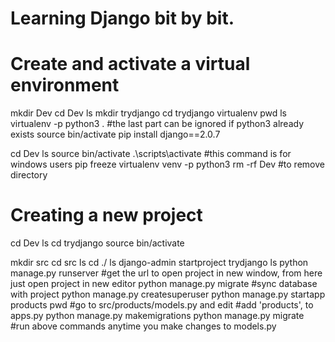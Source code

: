 # Learning Django bit by bit.
# Create and activate a virtual environment

mkdir Dev
cd Dev
ls
mkdir trydjango
cd trydjango
virtualenv
pwd
ls
virtualenv -p python3 .             #the last part can be ignored if python3 already exists
source bin/activate
pip install django==2.0.7

cd Dev
ls
source bin/activate
.\scripts\activate                  #this command is for windows users
pip freeze
virtualenv venv -p python3
 rm -rf Dev                         #to remove directory
 
# Creating a new project
cd Dev
ls
cd trydjango
source bin/activate

mkdir src
cd src
ls
cd ./
ls
django-admin startproject trydjango
ls
python manage.py runserver              #get the url to open project in new window, from here just open project in new editor
python manage.py migrate                #sync database with project
python manage.py createsuperuser
python manage.py startapp products
pwd
                                 #go to src/products/models.py and edit
                                 #add 'products', to apps.py
python manage.py makemigrations
python manage.py migrate          #run above commands anytime you make changes to models.py

